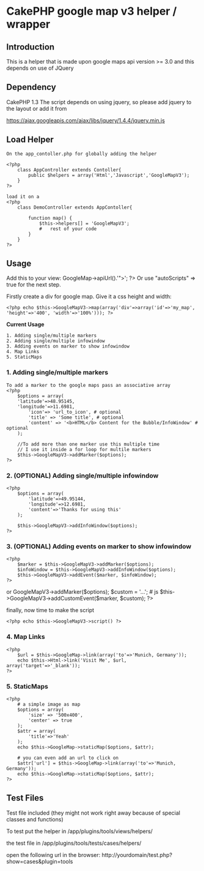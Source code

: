 CakePHP google map v3 helper / wrapper
======================================


Introduction
------------
This is a helper that is made upon google maps api version >= 3.0
and this depends on use of JQuery

Dependency
-----------

CakePHP 1.3
The script depends on using jquery, so please add jquery to the layout
or add it from
   
   https://ajax.googleapis.com/ajax/libs/jquery/1.4.4/jquery.min.js
   
   
Load Helper
-----------
	On the app_contoller.php for globally adding the helper
	
	<?php 	
		class AppController extends Contoller{
			public $helpers = array('Html','Javascript','GoogleMapV3');
		}	
	?>

	load it on a 
	<?php 	
		class DemoController extends AppContoller{
			
			function map() {
				$this->helpers[] = 'GoogleMapV3';
				#	rest of your code		
			}
		}	
	?>
	

Usage
------------

Add this to your view:
	<?php
		echo '<script type="text/javascript" src="'.$this->GoogleMap->apiUrl().'"></script>';
	?>
Or use "autoScripts" => true for the next step.

Firstly create a div for google map. Give it a css height and width:

	<?php echo $this->GoogleMapV3->map(array('div'=>array('id'=>'my_map', 'height'=>'400', 'width'=>'100%'))); ?>


**Current Usage**

	1. Adding single/multiple markers
	2. Adding single/multiple infowindow
	3. Adding events on marker to show infowindow
	4. Map Links
	5. StaticMaps
	
### 1. Adding single/multiple markers

	To add a marker to the google maps pass an associative array
	<?php  
		$options = array(
	    'latitude'=>48.95145,
  		'longitude'=>11.6981,
			'icon'=> 'url_to_icon', # optional
			'title' => 'Some title', # optional
			'content' => '<b>HTML</b> Content for the Bubble/InfoWindow' # optional
		);

		//To add more than one marker use this multiple time
		// I use it inside a for loop for multile markers
		$this->GoogleMapV3->addMarker($options);
	?>		 

### 2. (OPTIONAL) Adding single/multiple infowindow

	<?php 
		$options = array(
		    'latitude'=>49.95144,
    		'longitude'=>12.6981,
    		'content'=>'Thanks for using this'
		);
		
		$this->GoogleMapV3->addInfoWindow($options);
	?>

### 3. (OPTIONAL) Adding events on marker to show infowindow

	<?php 
		$marker = $this->GoogleMapV3->addMarker($options);
		$infoWindow = $this->GoogleMapV3->addInfoWindow($options);
		$this->GoogleMapV3->addEvent($marker, $infoWindow);
	?>
or
	<?php 
		$marker = $this->GoogleMapV3->addMarker($options);
		$custom = '...'; # js
		$this->GoogleMapV3->addCustomEvent($marker, $custom);
	?>

finally, now time to make the script

	<?php echo $this->GoogleMapV3->script() ?>


### 4. Map Links

	<?php 
		$url = $this->GoogleMap->link(array('to'=>'Munich, Germany'));
		echo $this->Html->link('Visit Me', $url, array('target'=>'_blank'));
	?>
	
	
### 5. StaticMaps

	<?php 
		# a simple image as map
		$options = array(
			'size' => '500x400',
			'center' => true
		);
		$attr = array(
			'title'=>'Yeah'
		);
		echo $this->GoogleMap->staticMap($options, $attr);
		
		# you can even add an url to click on
		$attr['url'] = $this->GoogleMap->link(array('to'=>'Munich, Germany'));
		echo $this->GoogleMap->staticMap($options, $attr);
	?>
	
	
Test Files
-----------------

Test file included (they might not work right away because of special classes and functions)

To test put the helper in 
/app/plugins/tools/views/helpers/

the test file in
/app/plugins/tools/tests/cases/helpers/

open the following url in the browser:
http://yourdomain/test.php?show=cases&plugin=tools
